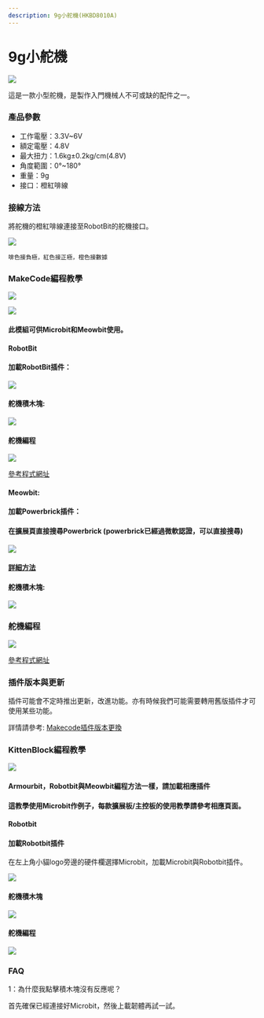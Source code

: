 ```yaml
---
description: 9g小舵機(HKBD8010A)
---
```


# 9g小舵機

![](https://kittenbothk.readthedocs.io/en/latest/\_images/9gservo.png)

這是一款小型舵機，是製作入門機械人不可或缺的配件之一。

### 產品參數

* 工作電壓：3.3V\~6V
* 額定電壓：4.8V
* 最大扭力：1.6kg±0.2kg/cm(4.8V)
* 角度範圍：0°\~180°
* 重量：9g
* 接口：橙紅啡線

### 接線方法

將舵機的橙紅啡線連接至RobotBit的舵機接口。

![](https://kittenbothk.readthedocs.io/en/latest/\_images/9gservo\_con.png)

```
啡色接負極，紅色接正極，橙色接數據
```

### MakeCode編程教學

![](https://kittenbothk.readthedocs.io/en/latest/\_images/mcbanner17.png)

![](https://kittenbothk.readthedocs.io/en/latest/\_images/acbanner3.png)

#### 此模組可供Microbit和Meowbit使用。

#### RobotBit

#### 加載RobotBit插件：

![](https://kittenbothk.readthedocs.io/en/latest/\_images/robotbitExtension.png)

#### 舵機積木塊:

![](https://kittenbothk.readthedocs.io/en/latest/\_images/9gservo\_block.png)

#### 舵機編程

![](https://kittenbothk.readthedocs.io/en/latest/\_images/9gservo\_code.png)

[參考程式網址](https://makecode.microbit.org/\_XkbgVe1cjV9A)

#### Meowbit:

#### 加載Powerbrick插件：

#### 在擴展頁直接搜尋Powerbrick (powerbrick已經過微軟認證，可以直接搜尋)

![](https://kittenbothk.readthedocs.io/en/latest/\_images/powerbrick\_search2.png)

#### [詳細方法](../programmingplatforms/makecode/kittenbotandmakecode.md)

#### 舵機積木塊:

![](https://kittenbothk.readthedocs.io/en/latest/\_images/9gservo\_block1.png)

### 舵機編程

![](https://kittenbothk.readthedocs.io/en/latest/\_images/9gservo\_code\_meow.png)

[參考程式網址](https://makecode.com/\_bg8TEK38jP6a)

### 插件版本與更新

插件可能會不定時推出更新，改進功能。亦有時候我們可能需要轉用舊版插件才可使用某些功能。

詳情請參考: [Makecode插件版本更換](../programmingplatforms/makecode/makecodeextupdate.md)

### KittenBlock編程教學

![](https://kittenbothk.readthedocs.io/en/latest/\_images/kbbanner12.png)

#### Armourbit，Robotbit與Meowbit編程方法一樣，請加載相應插件

#### 這教學使用Microbit作例子，每款擴展板/主控板的使用教學請參考相應頁面。

#### Robotbit

#### 加載Robotbit插件

在左上角小貓logo旁邊的硬件欄選擇Microbit，加載Microbit與Robotbit插件。

![](https://kittenbothk.readthedocs.io/en/latest/\_images/addRB3.png)

#### 舵機積木塊

![](https://kittenbothk.readthedocs.io/en/latest/\_images/kbservoblocks.png)

#### 舵機編程

![](https://kittenbothk.readthedocs.io/en/latest/\_images/sg90\_robotbit\_kb\_code.png)

### FAQ

1：為什麼我點擊積木塊沒有反應呢？

首先確保已經連接好Microbit，然後上載韌體再試一試。
